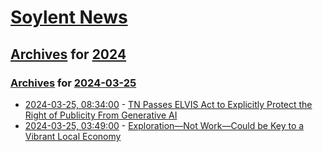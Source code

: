# [Soylent News](../../../README.md)

## [Archives](../../index.md) for [2024](../index.md)

### [Archives](../../index.md) for [2024-03-25](index.md)

* [2024-03-25, 08:34:00](https://soylentnews.org/article.pl?sid=24/03/24/0356200&from=rss) - [TN Passes ELVIS Act to Explicitly Protect the Right of Publicity From Generative AI](https://soylentnews.org/article.pl?sid=24/03/24/0356200&from=rss)
* [2024-03-25, 03:49:00](https://soylentnews.org/article.pl?sid=24/03/24/0350235&from=rss) - [Exploration—Not Work—Could be Key to a Vibrant Local Economy](https://soylentnews.org/article.pl?sid=24/03/24/0350235&from=rss)
